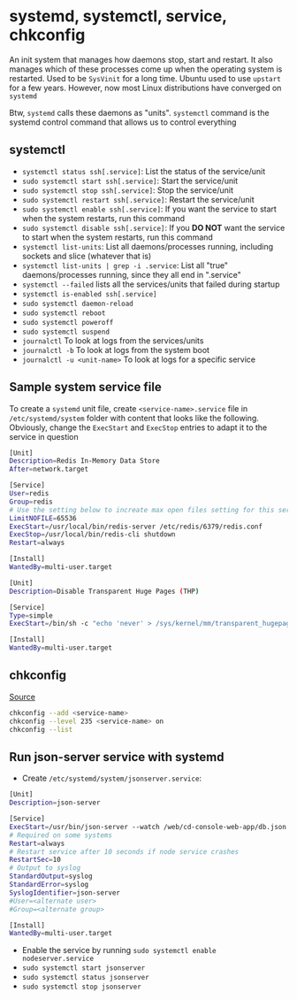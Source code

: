 # systemd, systemctl, service, chkconfig

An init system that manages how daemons stop, start and restart. It also manages which of these processes come up when the operating system is restarted. Used to be `SysVinit` for a long time. Ubuntu used to use `upstart` for a few years. However, now most Linux distributions have converged on `systemd`

Btw, `systemd` calls these daemons as "units". `systemctl` command is the systemd control command that allows us to control everything

## systemctl

- `systemctl status ssh[.service]`: List the status of the service/unit
- `sudo systemctl start ssh[.service]`: Start the service/unit
- `sudo systemctl stop ssh[.service]`: Stop the service/unit
- `sudo systemctl restart ssh[.service]`: Restart the service/unit
- `sudo systemctl enable ssh[.service]`: If you want the service to start when the system restarts, run this command
- `sudo systemctl disable ssh[.service]`: If you **DO NOT** want the service to start when the system restarts, run this command
- `systemctl list-units`: List all daemons/processes running, including sockets and slice (whatever that is)
- `systemctl list-units | grep -i .service`: List all "true" daemons/processes running, since they all end in ".service"
- `systemctl --failed` lists all the services/units that failed during startup
- `systemctl is-enabled ssh[.service]`
- `sudo systemctl daemon-reload` 
- `sudo systemctl reboot`
- `sudo systemctl poweroff`
- `sudo systemctl suspend`
- `journalctl` To look at logs from the services/units
- `journalctl -b` To look at logs from the system boot
- `journalctl -u <unit-name>` To look at logs for a specific service

## Sample system service file

To create a `systemd` unit file, create `<service-name>.service` file in `/etc/systemd/system` folder with content that looks like the following. Obviously, change the `ExecStart` and `ExecStop` entries to adapt it to the service in question

```bash
[Unit]
Description=Redis In-Memory Data Store
After=network.target

[Service]
User=redis
Group=redis
# Use the setting below to increate max open files setting for this service
LimitNOFILE=65536
ExecStart=/usr/local/bin/redis-server /etc/redis/6379/redis.conf
ExecStop=/usr/local/bin/redis-cli shutdown
Restart=always

[Install]
WantedBy=multi-user.target
```

```bash
[Unit]
Description=Disable Transparent Huge Pages (THP)

[Service]
Type=simple
ExecStart=/bin/sh -c "echo 'never' > /sys/kernel/mm/transparent_hugepage/enabled && echo 'never' > /sys/kernel/mm/transparent_hugepage/defrag"

[Install]
WantedBy=multi-user.target
```
## chkconfig
[Source](https://access.redhat.com/site/documentation/en-US/Red_Hat_Enterprise_Linux/6/html/Deployment_Guide/s2-services-chkconfig.html)

```bash
chkconfig --add <service-name>
chkconfig --level 235 <service-name> on
chkconfig --list
```

## Run json-server service with systemd

- Create `/etc/systemd/system/jsonserver.service`:

```bash
[Unit]
Description=json-server

[Service]
ExecStart=/usr/bin/json-server --watch /web/cd-console-web-app/db.json
# Required on some systems
Restart=always
# Restart service after 10 seconds if node service crashes
RestartSec=10
# Output to syslog
StandardOutput=syslog
StandardError=syslog
SyslogIdentifier=json-server
#User=<alternate user>
#Group=<alternate group>

[Install]
WantedBy=multi-user.target
```

- Enable the service by running `sudo systemctl enable nodeserver.service`
- `sudo systemctl start jsonserver`
- `sudo systemctl status jsonserver`
- `sudo systemctl stop jsonserver`




